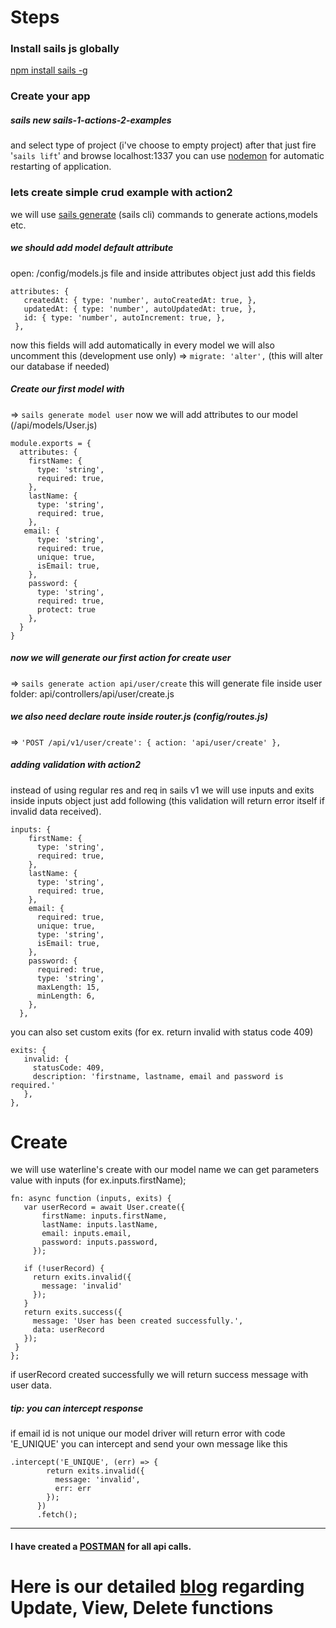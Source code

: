 # Steps
### Install sails js globally
[npm install sails -g](https://sailsjs.com/get-started)

### Create your app
##### sails new sails-1-actions-2-examples
and select type of project (i've choose to empty project)
after that just fire '`sails lift`' and browse localhost:1337
you can use [nodemon](https://nodemon.io/) for automatic restarting of application.

### lets create simple crud example with action2
we will use [sails generate](https://sailsjs.com/documentation/reference/command-line-interface/sails-generate) (sails cli) commands to generate actions,models etc.

##### we should add model default attribute
open: /config/models.js file and inside attributes object just add this fields
 ```
 attributes: {
    createdAt: { type: 'number', autoCreatedAt: true, },
    updatedAt: { type: 'number', autoUpdatedAt: true, },
    id: { type: 'number', autoIncrement: true, },
  },
 ```
 now this fields will add automatically in every model
 we will also uncomment this (development use only)
 => `migrate: 'alter',` (this will alter our database if needed)
##### Create our first model with
=> `sails generate model user`
now we will add attributes to our model (/api/models/User.js)
```
module.exports = {
  attributes: {
    firstName: {
      type: 'string',
      required: true,
    },
    lastName: {
      type: 'string',
      required: true,
    },
   email: {
      type: 'string',
      required: true,
      unique: true,
      isEmail: true,
    },
    password: {
      type: 'string',
      required: true,
      protect: true
    },
  }
}
```
##### now we will generate our first action for create user
=> `sails generate action api/user/create`
this will generate file inside user folder: api/controllers/api/user/create.js

##### we also need declare route inside router.js (config/routes.js)
=> `'POST /api/v1/user/create': { action: 'api/user/create' },`

##### adding validation with action2
instead of using regular res and req in sails v1 we will use inputs and exits
inside inputs object just add following
(this validation will return error itself if invalid data received).
```
inputs: {
    firstName: {
      type: 'string',
      required: true,
    },
    lastName: {
      type: 'string',
      required: true,
    },
    email: {
      required: true,
      unique: true,
      type: 'string',
      isEmail: true,
    },
    password: {
      required: true,
      type: 'string',
      maxLength: 15,
      minLength: 6,
    },
  },
```
you can also set custom exits (for ex. return invalid with status code 409)
 ```
 exits: {
    invalid: {
      statusCode: 409,
      description: 'firstname, lastname, email and password is required.'
    },
 },
```

 # Create
 we will use waterline's create with our model name
 we can get parameters value with inputs (for ex.inputs.firstName);
 ```
 fn: async function (inputs, exits) {
    var userRecord = await User.create({
        firstName: inputs.firstName,
        lastName: inputs.lastName,
        email: inputs.email,
        password: inputs.password,
      });

    if (!userRecord) {
      return exits.invalid({
        message: 'invalid'
      });
    }
    return exits.success({
      message: 'User has been created successfully.',
      data: userRecord
    });
  }
};
```

if userRecord created successfully we will return success message with user data.
##### tip: you can intercept response
if email id is not unique our model driver will return error with code 'E_UNIQUE'
you can intercept and send your own message like this
```
.intercept('E_UNIQUE', (err) => {
        return exits.invalid({
          message: 'invalid',
          err: err
        });
      })
      .fetch();
```
--------------
#### I have created a [POSTMAN](https://www.getpostman.com/collections/8ca6ae07e1ceaf68b4aa) for all api calls.
# Here is our detailed [blog](https://www.logisticinfotech.com/blog/sails-js-actions2-example-with-crud/) regarding Update, View, Delete functions
